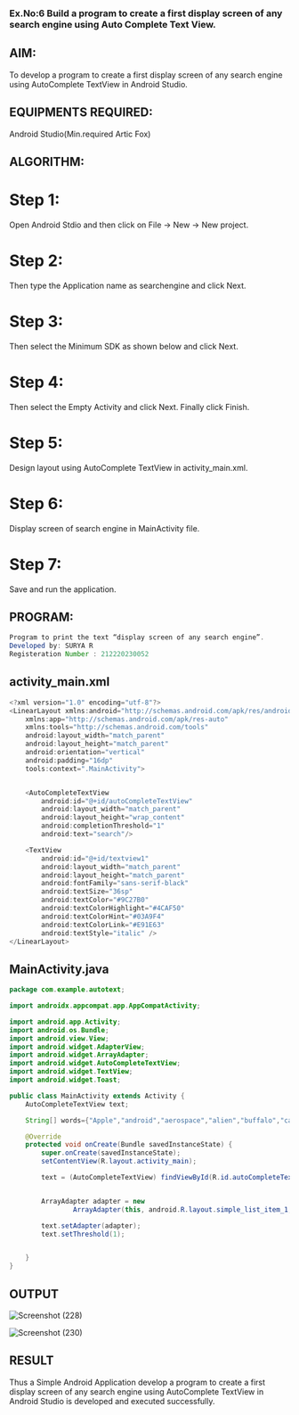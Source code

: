 ### Ex.No:6 Build a program to create a first display screen of any search engine using Auto Complete Text View.
## AIM:
To develop a program to create a first display screen of any search engine using AutoComplete TextView in Android Studio.

## EQUIPMENTS REQUIRED:
Android Studio(Min.required Artic Fox)

## ALGORITHM:
# Step 1: 
Open Android Stdio and then click on File -> New -> New project.
# Step 2: 
Then type the Application name as searchengine and click Next.
# Step 3:
Then select the Minimum SDK as shown below and click Next.
# Step 4: 
Then select the Empty Activity and click Next. Finally click Finish.
# Step 5: 
Design layout using AutoComplete TextView in activity_main.xml.
# Step 6: 
Display screen of search engine in MainActivity file.
# Step 7: 
Save and run the application.

## PROGRAM:
```java
Program to print the text “display screen of any search engine”.
Developed by: SURYA R
Registeration Number : 212220230052 
```
## activity_main.xml
```java
<?xml version="1.0" encoding="utf-8"?>
<LinearLayout xmlns:android="http://schemas.android.com/apk/res/android"
    xmlns:app="http://schemas.android.com/apk/res-auto"
    xmlns:tools="http://schemas.android.com/tools"
    android:layout_width="match_parent"
    android:layout_height="match_parent"
    android:orientation="vertical"
    android:padding="16dp"
    tools:context=".MainActivity">


    <AutoCompleteTextView
        android:id="@+id/autoCompleteTextView"
        android:layout_width="match_parent"
        android:layout_height="wrap_content"
        android:completionThreshold="1"
        android:text="search"/>

    <TextView
        android:id="@+id/textview1"
        android:layout_width="match_parent"
        android:layout_height="match_parent"
        android:fontFamily="sans-serif-black"
        android:textSize="36sp"
        android:textColor="#9C27B0"
        android:textColorHighlight="#4CAF50"
        android:textColorHint="#03A9F4"
        android:textColorLink="#E91E63"
        android:textStyle="italic" />
</LinearLayout>
``` 

## MainActivity.java
```java
package com.example.autotext;

import androidx.appcompat.app.AppCompatActivity;

import android.app.Activity;
import android.os.Bundle;
import android.view.View;
import android.widget.AdapterView;
import android.widget.ArrayAdapter;
import android.widget.AutoCompleteTextView;
import android.widget.TextView;
import android.widget.Toast;

public class MainActivity extends Activity {
    AutoCompleteTextView text;

    String[] words={"Apple","android","aerospace","alien","buffalo","cat","dog","elephant","ironman","idk","i","python","kit","lick","sight","tick","zebraz"};

    @Override
    protected void onCreate(Bundle savedInstanceState) {
        super.onCreate(savedInstanceState);
        setContentView(R.layout.activity_main);

        text = (AutoCompleteTextView) findViewById(R.id.autoCompleteTextView);


        ArrayAdapter adapter = new
                ArrayAdapter(this, android.R.layout.simple_list_item_1, words);

        text.setAdapter(adapter);
        text.setThreshold(1);


    }
}
```
## OUTPUT
![Screenshot (228)](https://user-images.githubusercontent.com/75236145/169697168-99d2d4df-2df3-44b1-8f5a-d1ccdc67fb7d.png)

![Screenshot (230)](https://user-images.githubusercontent.com/75236145/169697170-bc7806a6-cb61-4009-8cf0-3d96a31d7708.png)


## RESULT
Thus a Simple Android Application develop a program to create a first display screen of any search engine using AutoComplete TextView in Android Studio is developed and executed successfully.
